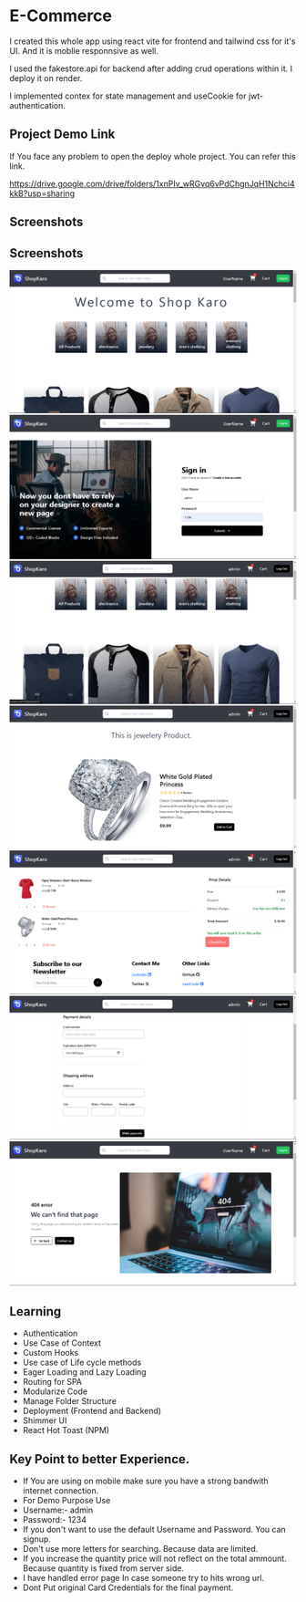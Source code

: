 
# E-Commerce 

I created this whole app using react vite for frontend and tailwind css for it's UI. And it is moblie responnsive as well.

I used the fakestore.api for backend after adding crud operations within it. I deploy it on render.

I implemented contex for state management and useCookie for jwt-authentication. 





## Project Demo Link

If You face any problem to open the deploy whole project. You can refer this link. 

https://drive.google.com/drive/folders/1xnPIv_wRGvq6vPdChgnJqH1Nchci4kkB?usp=sharing
## Screenshots


## Screenshots

![App Screenshot](./src/assets/s_1.png)
![App Screenshot](./src/assets/s_2.png)
![App Screenshot](./src/assets/s_3.png)
![App Screenshot](./src/assets/s_4.png)
![App Screenshot](./src/assets/s_5.png)
![App Screenshot](./src/assets/s_6.png)
![App Screenshot](./src/assets/s_7.png)


## Learning

- Authentication
- Use Case of Context 
- Custom Hooks
- Use case of Life cycle methods
- Eager Loading and Lazy Loading
- Routing for SPA
- Modularize Code
- Manage Folder Structure
- Deployment (Frontend and Backend)
- Shimmer UI
- React Hot Toast (NPM)



## Key Point to better Experience.
- If You are using on mobile make sure you have a strong bandwith internet connection.
- For Demo Purpose Use
- Username:- admin
- Password:- 1234
- If you don't want to use the default Username and Password. You can signup.
- Don't use more letters for searching. Because data are limited.
- If you increase the quantity price will not reflect on the total ammount. Because quantity is fixed from server side.
- I have handled error page In case someone try to hits wrong url.
- Dont Put original Card Credentials for the final payment.






